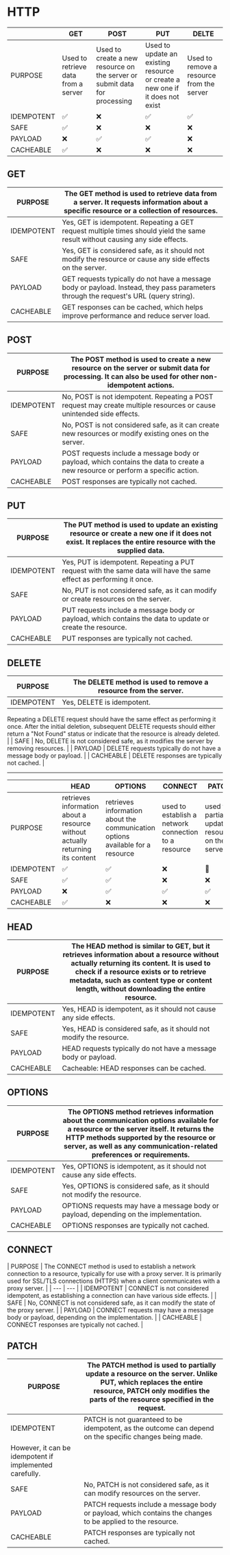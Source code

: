 # HTTP

|  | GET | POST | PUT | DELTE |
| --- | --- | --- | --- | --- |
| PURPOSE | Used to retrieve data from a server | Used to create a new resource on the server or submit data for processing | Used to update an existing resource or create a new one if it does not exist | Used to remove a resource from the server |
| IDEMPOTENT | ✅ | ❌ | ✅ | ✅ |
| SAFE | ✅ | ❌ | ❌ | ❌ |
| PAYLOAD | ❌ | ✅ | ✅ | ❌ |
| CACHEABLE | ✅ | ❌ | ❌ | ❌ |

## GET

| PURPOSE | The GET method is used to retrieve data from a server. It requests information about a specific resource or a collection of resources. |
| --- | --- |
| IDEMPOTENT | Yes, GET is idempotent. Repeating a GET request multiple times should yield the same result without causing any side effects. |
| SAFE | Yes, GET is considered safe, as it should not modify the resource or cause any side effects on the server. |
| PAYLOAD | GET requests typically do not have a message body or payload. Instead, they pass parameters through the request's URL (query string). |
| CACHEABLE | GET responses can be cached, which helps improve performance and reduce server load. |

## POST

| PURPOSE | The POST method is used to create a new resource on the server or submit data for processing. It can also be used for other non-idempotent actions. |
| --- | --- |
| IDEMPOTENT | No, POST is not idempotent. Repeating a POST request may create multiple resources or cause unintended side effects. |
| SAFE | No, POST is not considered safe, as it can create new resources or modify existing ones on the server. |
| PAYLOAD | POST requests include a message body or payload, which contains the data to create a new resource or perform a specific action. |
| CACHEABLE | POST responses are typically not cached. |

## PUT

| PURPOSE | The PUT method is used to update an existing resource or create a new one if it does not exist. It replaces the entire resource with the supplied data. |
| --- | --- |
| IDEMPOTENT | Yes, PUT is idempotent. Repeating a PUT request with the same data will have the same effect as performing it once. |
| SAFE | No, PUT is not considered safe, as it can modify or create resources on the server. |
| PAYLOAD | PUT requests include a message body or payload, which contains the data to update or create the resource. |
| CACHEABLE | PUT responses are typically not cached. |

## DELETE

| PURPOSE | The DELETE method is used to remove a resource from the server. |
| --- | --- |
| IDEMPOTENT | Yes, DELETE is idempotent.
Repeating a DELETE request should have the same effect as performing it once.
After the initial deletion, subsequent DELETE requests should either return a "Not Found" status or indicate that the resource is already deleted. |
| SAFE | No, DELETE is not considered safe, as it modifies the server by removing resources. |
| PAYLOAD | DELETE requests typically do not have a message body or payload. |
| CACHEABLE | DELETE responses are typically not cached. |

---

|  | HEAD | OPTIONS | CONNECT | PATCH |
| --- | --- | --- | --- | --- |
| PURPOSE | retrieves information about a resource without actually returning its content | retrieves information about the communication options available for a resource | used to establish a network connection to a resource | used to partially update a resource on the server |
| IDEMPOTENT | ✅ | ✅ | ❌ | 🔶 |
| SAFE | ✅ | ✅ | ❌ | ❌ |
| PAYLOAD | ❌ | ✅ | ✅ | ✅ |
| CACHEABLE | ✅ | ❌ | ❌ | ❌ |

## HEAD

| PURPOSE | The HEAD method is similar to GET, but it retrieves information about a resource without actually returning its content. It is used to check if a resource exists or to retrieve metadata, such as content type or content length, without downloading the entire resource. |
| --- | --- |
| IDEMPOTENT | Yes, HEAD is idempotent, as it should not cause any side effects. |
| SAFE | Yes, HEAD is considered safe, as it should not modify the resource. |
| PAYLOAD | HEAD requests typically do not have a message body or payload. |
| CACHEABLE | Cacheable: HEAD responses can be cached. |

## OPTIONS

| PURPOSE | The OPTIONS method retrieves information about the communication options available for a resource or the server itself. It returns the HTTP methods supported by the resource or server, as well as any communication-related preferences or requirements. |
| --- | --- |
| IDEMPOTENT | Yes, OPTIONS is idempotent, as it should not cause any side effects. |
| SAFE | Yes, OPTIONS is considered safe, as it should not modify the resource. |
| PAYLOAD | OPTIONS requests may have a message body or payload, depending on the implementation. |
| CACHEABLE | OPTIONS responses are typically not cached. |

## CONNECT

| PURPOSE | The CONNECT method is used to establish a network connection to a resource, typically for use with a proxy server.
It is primarily used for SSL/TLS connections (HTTPS) when a client communicates with a proxy server. |
| --- | --- |
| IDEMPOTENT | CONNECT is not considered idempotent, as establishing a connection can have various side effects. |
| SAFE | No, CONNECT is not considered safe, as it can modify the state of the proxy server. |
| PAYLOAD | CONNECT requests may have a message body or payload, depending on the implementation. |
| CACHEABLE | CONNECT responses are typically not cached. |

## PATCH

| PURPOSE | The PATCH method is used to partially update a resource on the server. Unlike PUT, which replaces the entire resource, PATCH only modifies the parts of the resource specified in the request. |
| --- | --- |
| IDEMPOTENT | PATCH is not guaranteed to be idempotent, as the outcome can depend on the specific changes being made.
However, it can be idempotent if implemented carefully. |
| SAFE | No, PATCH is not considered safe, as it can modify resources on the server. |
| PAYLOAD | PATCH requests include a message body or payload, which contains the changes to be applied to the resource. |
| CACHEABLE | PATCH responses are typically not cached. |
